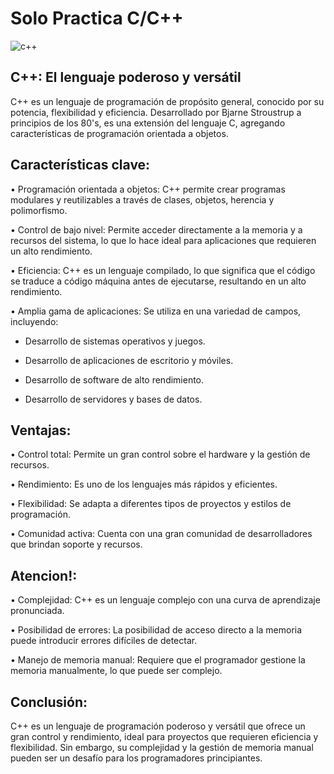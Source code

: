# Solo Practica C/C++

![c++](https://github.com/DiegoJDArias/SoloPractica/assets/97647686/b6267600-73ac-4caf-bd34-8da7a78f1a80)

## C++: El lenguaje poderoso y versátil
C++ es un lenguaje de programación de propósito general, conocido por su potencia, flexibilidad y eficiencia. Desarrollado por Bjarne Stroustrup a principios de los 80's, es una extensión del lenguaje C, agregando características de programación orientada a objetos.

## Características clave:
•	Programación orientada a objetos: C++ permite crear programas modulares y reutilizables a través de clases, objetos, herencia y polimorfismo.

•	Control de bajo nivel: Permite acceder directamente a la memoria y a recursos del sistema, lo que lo hace ideal para aplicaciones que requieren un alto rendimiento.

•	Eficiencia: C++ es un lenguaje compilado, lo que significa que el código se traduce a código máquina antes de ejecutarse, resultando en un alto rendimiento.

•	Amplia gama de aplicaciones: Se utiliza en una variedad de campos, incluyendo:

*	Desarrollo de sistemas operativos y juegos.

*	Desarrollo de aplicaciones de escritorio y móviles.

*	Desarrollo de software de alto rendimiento.

*	Desarrollo de servidores y bases de datos.

## Ventajas:
•	Control total: Permite un gran control sobre el hardware y la gestión de recursos.

•	Rendimiento: Es uno de los lenguajes más rápidos y eficientes.

•	Flexibilidad: Se adapta a diferentes tipos de proyectos y estilos de programación.

•	Comunidad activa: Cuenta con una gran comunidad de desarrolladores que brindan soporte y recursos.

## Atencion!:
•	Complejidad: C++ es un lenguaje complejo con una curva de aprendizaje pronunciada.

•	Posibilidad de errores: La posibilidad de acceso directo a la memoria puede introducir errores difíciles de detectar.

•	Manejo de memoria manual: Requiere que el programador gestione la memoria manualmente, lo que puede ser complejo.

## Conclusión:
C++ es un lenguaje de programación poderoso y versátil que ofrece un gran control y rendimiento, ideal para proyectos que requieren eficiencia y flexibilidad. Sin embargo, su complejidad y la gestión de memoria manual pueden ser un desafío para los programadores principiantes.
